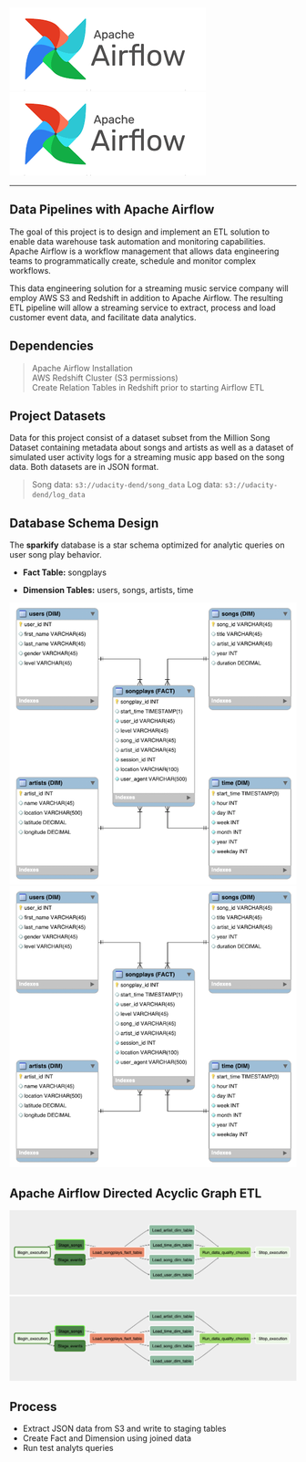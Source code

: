 ![](../png/airflow.png?raw=true)
![ERD](png/airflow.png)

--------------------------------------------

## Data Pipelines with Apache Airflow

The goal of this project is to design and implement an ETL solution to enable
data warehouse task automation and monitoring capabilities. Apache
Airflow is a workflow management that allows data engineering teams to
programmatically create, schedule and monitor complex workflows.

This data engineering solution for a streaming music service company will employ
AWS S3 and Redshift in addition to Apache Airflow. The resulting ETL pipeline
will allow a streaming service to extract, process and load customer
event data, and facilitate data analytics.

## Dependencies

> Apache Airflow Installation  
> AWS Redshift Cluster (S3 permissions)  
> Create Relation Tables in Redshift prior to starting Airflow ETL

## Project Datasets

Data for this project consist of a dataset subset from the Million Song
Dataset containing metadata about songs and artists as well as a dataset of
simulated user activity logs for a streaming music app based on the song data.
Both datasets are in JSON format.

> Song data: `s3://udacity-dend/song_data`
> Log data: `s3://udacity-dend/log_data`

## Database Schema Design

The **sparkify** database is a star schema optimized for analytic queries on user song play
behavior.  
* **Fact Table:** songplays  

* **Dimension Tables:** users, songs, artists, time

![](../png/03-er-diagram-star.png?raw=true)
![ERD](png/03-er-diagram-star.png)

## Apache Airflow Directed Acyclic Graph ETL
![](../png/airflow-etl-dag.png?raw=true)
![ERD](png/airflow-etl-dag.png)

## Process

* Extract JSON data from S3 and write to staging tables
* Create Fact and Dimension using joined data
* Run test analyts queries
